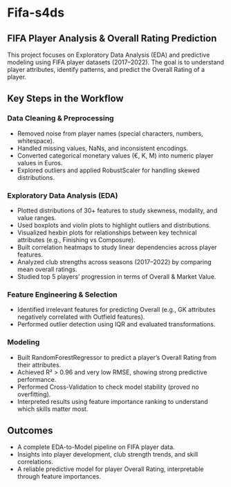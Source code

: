 # Fifa-s4ds

## **FIFA Player Analysis & Overall Rating Prediction**

This project focuses on Exploratory Data Analysis (EDA) and predictive modeling using FIFA player datasets (2017–2022). 
The goal is to understand player attributes, identify patterns, and predict the Overall Rating of a player.

## **Key Steps in the Workflow**

### **Data Cleaning & Preprocessing**

- Removed noise from player names (special characters, numbers, whitespace).
- Handled missing values, NaNs, and inconsistent encodings.
- Converted categorical monetary values (€, K, M) into numeric player values in Euros.
- Explored outliers and applied RobustScaler for handling skewed distributions.

### **Exploratory Data Analysis (EDA)**

- Plotted distributions of 30+ features to study skewness, modality, and value ranges.
- Used boxplots and violin plots to highlight outliers and distributions.
- Visualized hexbin plots for relationships between key technical attributes (e.g., Finishing vs Composure).
- Built correlation heatmaps to study linear dependencies across player features.
- Analyzed club strengths across seasons (2017–2022) by comparing mean overall ratings.
- Studied top 5 players’ progression in terms of Overall & Market Value.

### **Feature Engineering & Selection**

- Identified irrelevant features for predicting Overall (e.g., GK attributes negatively correlated with Outfield features).
- Performed outlier detection using IQR and evaluated transformations.

### **Modeling**

- Built RandomForestRegressor to predict a player’s Overall Rating from their attributes.
- Achieved R² > 0.96 and very low RMSE, showing strong predictive performance.
- Performed Cross-Validation to check model stability (proved no overfitting).
- Interpreted results using feature importance ranking to understand which skills matter most.

## **Outcomes**

- A complete EDA-to-Model pipeline on FIFA player data.
- Insights into player development, club strength trends, and skill correlations.
- A reliable predictive model for player Overall Rating, interpretable through feature importances.
